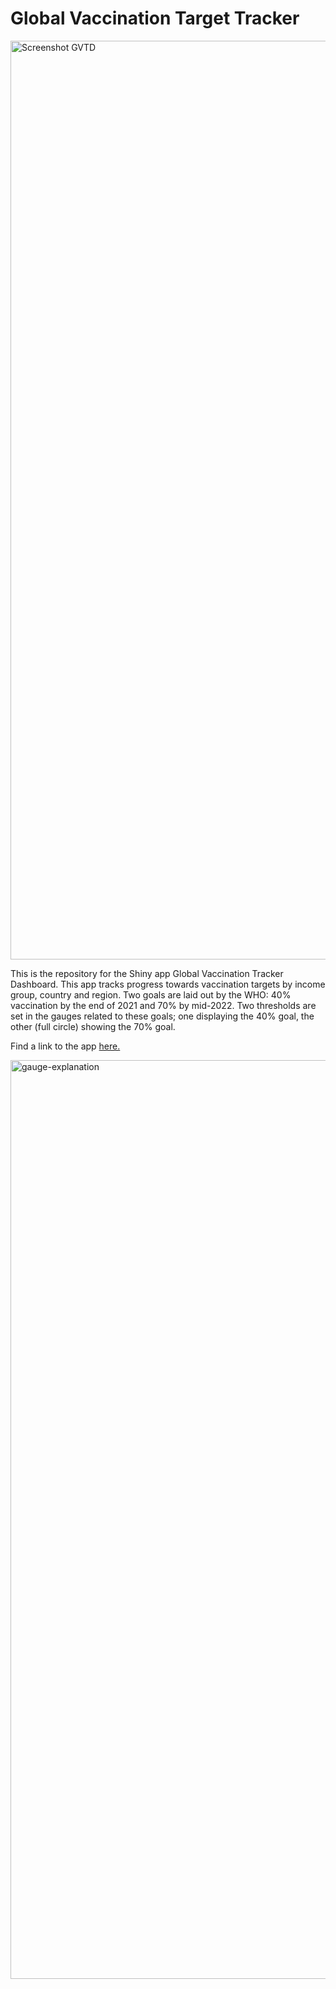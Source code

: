 # Global Vaccination Target Tracker

<img width="1470" alt="Screenshot GVTD " src="https://user-images.githubusercontent.com/74201925/147163089-7043db86-53bc-4895-94ce-26256dab6a30.png">

This is the repository for the Shiny app Global Vaccination Tracker Dashboard. This app tracks progress towards vaccination targets by income group, country and region. Two goals are laid out by the WHO: 40% vaccination by the end of 2021 and 70% by mid-2022. Two thresholds are set in the gauges related to these goals; one displaying the 40% goal, the other (full circle) showing the 70% goal.

Find a link to the app [here.](https://cds-tools.shinyapps.io/Vaccine-progress/)

<img width="1470" style="padding-right:100" alt="gauge-explanation" src="https://user-images.githubusercontent.com/74201925/147163413-f4eb3734-0ff1-4b1e-ab72-6ff7dba572ce.png">

